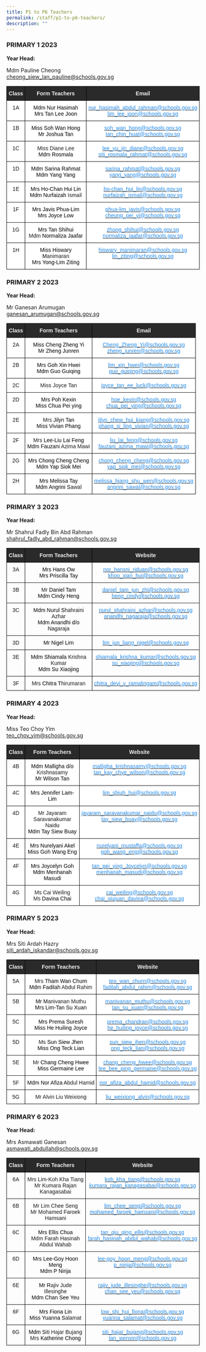 ```yaml
---
title: P1 to P6 Teachers
permalink: /staff/p1-to-p6-teachers/
description: ""
---
```

### PRIMARY 1 2023



**Year Head:**

Mdm Pauline Cheong <br>
[cheong\_siew\_lan\_pauline@schools.gov.sg](mailto:cheong_siew_lan_pauline@schools.gov.sg)

<style type="text/css">
.tg  {border-collapse:collapse;border-spacing:0;}
.tg td{border-color:black;border-style:solid;border-width:1px;font-family:Arial, sans-serif;font-size:14px;
  overflow:hidden;padding:10px 5px;word-break:normal;}
.tg th{border-color:black;border-style:solid;border-width:1px;font-family:Arial, sans-serif;font-size:14px;
  font-weight:normal;overflow:hidden;padding:10px 5px;word-break:normal;}
.tg .tg-2705{background-color:#2A2A2A;color:#EEE;font-weight:bold;text-align:center;vertical-align:middle}
.tg .tg-8hqj{background-color:#2A2A2A;color:#EEE;font-weight:bold;text-align:center;vertical-align:top}
.tg .tg-7yig{background-color:#FFF;text-align:center;vertical-align:top}
.tg .tg-lb67{background-color:#FFF;color:#2289E7;text-align:center;vertical-align:top}
</style>
<table class="tg">
<thead>
  <tr>
    <th class="tg-8hqj">Class</th>
    <th class="tg-8hqj">Form Teachers</th>
    <th class="tg-2705"><span style="color:#EEE;background-color:#2A2A2A">Email</span></th>
  </tr>
</thead>
<tbody>
  <tr>
    <td class="tg-7yig">1A<br></td>
    <td class="tg-7yig"><span style="color:black">Mdm</span> <span style="color:black">Nur</span> <span style="color:black">Hasimah</span><br><span style="color:black">Mrs</span> <span style="color:black">Tan Lee Joon</span></td>
    <td class="tg-lb67"><a rel="noopener noreferrer" target="_blank" href="mailto:nur_hasimah_abdul_rahman@schools.gov.sg"><span style="text-decoration:none;color:#2289E7">nur_hasimah_abdul_rahman@schools.gov.sg </span></a><br><a rel="noopener noreferrer" target="_blank" href="mailto:lim_lee_joon@schools.gov.sg"><span style="text-decoration:none;color:#2289E7">lim_lee_joon@schools.gov.sg</span></a></td>
  </tr>
  <tr>
    <td class="tg-7yig"> 1B</td>
    <td class="tg-7yig"><span style="color:black">Miss Soh Wan Hong</span><br><span style="color:black">Mr</span> <span style="color:black">Joshua Tan</span></td>
    <td class="tg-lb67"><a href="mailto:soh_wan_hong@schools.gov.sg"><span style="text-decoration:none;color:#2289E7">soh_wan_hong@schools.gov.sg</span></a><br><a href="mailto:tan_chin_huat@schools.gov.sg"><span style="text-decoration:none;color:#2289E7">tan_chin_huat@schools.gov.sg </span></a></td>
  </tr>
  <tr>
    <td class="tg-7yig"> 1C</td>
    <td class="tg-7yig">Miss Diane Lee<br><span style="color:black">Mdm</span> <span style="color:black">Rosmala</span> </td>
    <td class="tg-lb67"><a rel="noopener noreferrer" target="_blank" href="mailto:lee_yu_jin_diane@schools.gov.sg"><span style="text-decoration:none;color:#2289E7"> lee_yu_jin_diane@schools.gov.sg</span></a><br><a rel="noopener noreferrer" target="_blank" href="mailto:siti_rosmala_rahmat@schools.gov.sg"><span style="text-decoration:none;color:#2289E7">siti_rosmala_rahmat@schools.gov.sg</span></a></td>
  </tr>
  <tr>
    <td class="tg-7yig"> 1D</td>
    <td class="tg-7yig"><span style="color:black">Mdm</span> <span style="color:black">Sarina </span><span style="font-weight:400;color:#000">Rahmat</span><br><span style="color:black">Mdm</span> <span style="color:black">Yang</span> <span style="color:black">Yang</span></td>
    <td class="tg-lb67"><a href="mailto:sarina_rahmat@schools.gov.sg"><span style="text-decoration:none;color:#2289E7">sarina_rahmat@schools.gov.sg</span></a><br><a href="mailto:yang_yang@schools.gov.sg"><span style="text-decoration:none;color:#2289E7">yang_yang@schools.gov.sg </span></a></td>
  </tr>
  <tr>
    <td class="tg-7yig"> 1E</td>
    <td class="tg-7yig"><span style="color:black">Mrs</span> <span style="color:black">Ho-Chan Hui Lin</span><br><span style="color:black">Mdm</span> <span style="color:black">Nurfaizah </span>Ismail</td>
    <td class="tg-lb67"><a href="mailto:ho-chan_hui_lin@schools.gov.sg"><span style="text-decoration:none;color:#2289E7">ho-chan_hui_lin@schools.gov.sg</span></a><br><a href="mailto:nurfaizah_ismail@schools.gov.sg"><span style="text-decoration:none;color:#2289E7">nurfaizah_ismail@schools.gov.sg </span></a></td>
  </tr>
  <tr>
    <td class="tg-7yig"> 1F</td>
    <td class="tg-7yig"><span style="color:black">Mrs</span> <span style="color:black">Javis</span> <span style="color:black">Phua-Lim</span><br><span style="color:black">Mrs</span> <span style="color:black">Joyce Low</span></td>
    <td class="tg-lb67"><a rel="noopener noreferrer" target="_blank" href="mailto:phua-lim_javis@schools.gov.sg"><span style="text-decoration:none;color:#2289E7">phua-lim_javis@schools.gov.sg </span></a><br><a rel="noopener noreferrer" target="_blank" href="mailto:cheung_pei_yi@schools.gov.sg"><span style="text-decoration:none;color:#2289E7">cheung_pei_yi@schools.gov.sg</span></a></td>
  </tr>
  <tr>
    <td class="tg-7yig"> 1G</td>
    <td class="tg-7yig"><span style="color:black">Mrs</span> <span style="color:black">Tan</span> <span style="color:black">Shihui</span><br>Mdm<span style="color:black"> Normaliza </span><span style="font-weight:400;color:#000">Jaafar</span></td>
    <td class="tg-lb67"><a rel="noopener noreferrer" target="_blank" href="mailto:zhong_shihui@schools.gov.sg"><span style="text-decoration:none;color:#2289E7">zhong_shihui@schools.gov.sg </span></a><br><a rel="noopener noreferrer" target="_blank" href="mailto:normaliza_jaafar@schools.gov.sg"><span style="text-decoration:none;color:#2289E7">normaliza_jaafar@schools.gov.sg</span></a></td>
  </tr>
  <tr>
    <td class="tg-7yig"> 1H</td>
    <td class="tg-7yig"><span style="color:black">Miss</span> <span style="color:black">Hiswary M</span>animaran<br><span style="color:black">Mrs</span> <span style="color:black">Yong-Lim</span> <span style="color:black">Ziting</span></td>
    <td class="tg-lb67"><a href="mailto:hiswary_manimaran@schools.gov.sg"><span style="text-decoration:none;color:#2289E7">hiswary_manimaran@schools.gov.sg </span></a><br><a href="mailto:lin_ziting@schools.gov.sg"><span style="text-decoration:none;color:#2289E7">lin_ziting@schools.gov.sg</span></a></td>
  </tr>
</tbody>
</table>

### PRIMARY 2 2023

**Year Head:**&nbsp;

Mr Ganesan Arumugan  <br>
[ganesan_arumugan@schools.gov.sg](mailto:ganesan_arumugan@schools.gov.sg)

<style type="text/css">
.tg  {border-collapse:collapse;border-spacing:0;}
.tg td{border-color:black;border-style:solid;border-width:1px;font-family:Arial, sans-serif;font-size:14px;
  overflow:hidden;padding:10px 5px;word-break:normal;}
.tg th{border-color:black;border-style:solid;border-width:1px;font-family:Arial, sans-serif;font-size:14px;
  font-weight:normal;overflow:hidden;padding:10px 5px;word-break:normal;}
.tg .tg-2705{background-color:#2A2A2A;color:#EEE;font-weight:bold;text-align:center;vertical-align:middle}
.tg .tg-7yig{background-color:#FFF;text-align:center;vertical-align:top}
.tg .tg-lb67{background-color:#FFF;color:#2289E7;text-align:center;vertical-align:top}
.tg .tg-f4yw{background-color:#FFF;text-align:center;vertical-align:middle}
</style>
<table class="tg">
<thead>
  <tr>
    <th class="tg-2705"><span style="color:#EEE;background-color:#2A2A2A">Class</span></th>
    <th class="tg-2705"><span style="color:#EEE;background-color:#2A2A2A">Form Teachers</span></th>
    <th class="tg-2705"><span style="color:#EEE;background-color:#2A2A2A">Email</span></th>
  </tr>
</thead>
<tbody>
  <tr>
    <td class="tg-7yig"> 2A</td>
    <td class="tg-7yig"><span style="color:black">Miss Cheng Zheng Yi</span><br><span style="color:black">Mr</span> <span style="color:black">Zheng</span> <span style="color:black">Junren</span></td>
    <td class="tg-lb67"><a rel="noopener noreferrer" target="_blank" href="mailto:Cheng_Zheng_Yi@schools.gov.sg"><span style="text-decoration:none;color:#2289E7"> Cheng_Zheng_Yi@schools.gov.sg</span></a><br><a rel="noopener noreferrer" target="_blank" href="mailto:zheng_junren@schools.gov.sg"><span style="text-decoration:none;color:#2289E7">zheng_junren@schools.gov.sg</span></a></td>
  </tr>
  <tr>
    <td class="tg-7yig">  2B</td>
    <td class="tg-7yig"><span style="color:black">Mrs</span> <span style="color:black">Goh Xin</span> <span style="color:black">Hwei</span><br><span style="color:black">Mdm</span> <span style="color:black">Guo Guiqing</span></td>
    <td class="tg-f4yw"> <a rel="noopener noreferrer" target="_blank" href="mailto:lim_xin_hwei@schools.gov.sg"><span style="text-decoration:none;color:#2289E7">lim_xin_hwei@schools.gov.sg</span></a><br><a rel="noopener noreferrer" target="_blank" href="mailto:guo_guiqing@schools.gov.sg"><span style="text-decoration:none;color:#2289E7">guo_guiqing@schools.gov.sg</span></a></td>
  </tr>
  <tr>
    <td class="tg-7yig"> 2C</td>
    <td class="tg-f4yw">Miss Joyce Tan</td>
    <td class="tg-f4yw"> <a rel="noopener noreferrer" target="_blank" href="mailto:joyce_tan_ee_luck@schools.gov.sg"><span style="text-decoration:none;color:#2289E7">joyce_tan_ee_luck@schools.gov.sg</span></a></td>
  </tr>
  <tr>
    <td class="tg-7yig"> 2D</td>
    <td class="tg-7yig"><span style="color:black">Mrs</span> <span style="color:black">Poh</span> <span style="color:black">Kexin</span><br><span style="color:black">Miss Chua</span> <span style="color:black">Pei ying</span></td>
    <td class="tg-lb67"><a rel="noopener noreferrer" target="_blank" href="mailto:hoe_kexin@schools.gov.sg"><span style="text-decoration:none;color:#2289E7">hoe_kexin@schools.gov.sg </span></a><br><a rel="noopener noreferrer" target="_blank" href="https://northlandpri-moe-edu-sg.cwp-stg.sg/"><span style="text-decoration:none;color:#2289E7">chua_pei_ying@schools.gov.sg</span></a></td>
  </tr>
  <tr>
    <td class="tg-7yig"> 2E</td>
    <td class="tg-7yig">Mrs<span style="color:black"> Jilyn Tan</span><br><span style="color:black">Miss Vivian Phang</span></td>
    <td class="tg-lb67"><a rel="noopener noreferrer" target="_blank" href="mailto:jilyn_chew_hui_kiang@schools.gov.sg"><span style="text-decoration:none;color:#2289E7"> jilyn_chew_hui_kiang@schools.gov.sg</span></a><br><a rel="noopener noreferrer" target="_blank" href="mailto:phang_si_ling_vivian@schools.gov.sg"><span style="text-decoration:none;color:#2289E7">phang_si_ling_vivian@schools.gov.sg</span></a></td>
  </tr>
  <tr>
    <td class="tg-7yig"> 2F</td>
    <td class="tg-7yig"> Mrs <span style="color:black">Lee-Liu Lai Feng</span><br><span style="color:black">Mdm</span> <span style="color:black">Fauzani </span>Azima Mawi</td>
    <td class="tg-lb67"><a rel="noopener noreferrer" target="_blank" href="mailto:liu_lai_feng@schools.gov.sg"><span style="text-decoration:none;color:#2289E7">liu_lai_feng@schools.gov.sg </span></a><br><a rel="noopener noreferrer" target="_blank" href="mailto:fauzani_azima_mawi@schools.gov.sg"><span style="text-decoration:none;color:#2289E7">fauzani_azima_mawi@schools.gov.sg</span></a></td>
  </tr>
  <tr>
    <td class="tg-7yig"> 2G</td>
    <td class="tg-7yig"><span style="color:black">Mrs</span> <span style="color:black">Chong Cheng Cheng</span><br><span style="color:black">Mdm</span> <span style="color:black">Yap</span> <span style="color:black">Siok</span> <span style="color:black">Mei</span></td>
    <td class="tg-lb67"><a rel="noopener noreferrer" target="_blank" href="mailto:chong_cheng_cheng@schools.gov.sg"><span style="text-decoration:none;color:#2289E7">chong_cheng_cheng@schools.gov.sg</span></a> <br><a rel="noopener noreferrer" target="_blank" href="mailto:yap_siok_mei@schools.gov.sg"><span style="text-decoration:none;color:#2289E7">yap_siok_mei@schools.gov.sg</span></a></td>
  </tr>
  <tr>
    <td class="tg-7yig"> 2H</td>
    <td class="tg-7yig"><span style="color:black">Mrs Melissa Tay</span><br><span style="color:black">Mdm</span> <span style="color:black">Angrini S</span>awal</td>
    <td class="tg-lb67"><a href="mailto:melissa_hiang_shu_wen@schools.gov.sg"><span style="text-decoration:none;color:#2289E7">melissa_hiang_shu_wen@schools.gov.sg</span></a><br><a href="mailto:angrini_sawal@schools.gov.sg"><span style="text-decoration:none;color:#2289E7">angrini_sawal@schools.gov.sg </span></a></td>
  </tr>
</tbody>
</table>

### PRIMARY 3 2023

**Year Head:**&nbsp;

Mr Shahrul Fadly Bin Abd Rahman&nbsp; <br>[shahrul\_fadly\_abd\_rahman@schools.gov.sg](mailto:shahrul_fadly_abd_rahman@schools.gov.sg)

<style type="text/css">
.tg  {border-collapse:collapse;border-spacing:0;}
.tg td{border-color:black;border-style:solid;border-width:1px;font-family:Arial, sans-serif;font-size:14px;
  overflow:hidden;padding:10px 5px;word-break:normal;}
.tg th{border-color:black;border-style:solid;border-width:1px;font-family:Arial, sans-serif;font-size:14px;
  font-weight:normal;overflow:hidden;padding:10px 5px;word-break:normal;}
.tg .tg-gdxe{color:#2289E7;text-align:center;vertical-align:top}
.tg .tg-baqh{text-align:center;vertical-align:top}
.tg .tg-2705{background-color:#2A2A2A;color:#EEE;font-weight:bold;text-align:center;vertical-align:middle}
.tg .tg-8hqj{background-color:#2A2A2A;color:#EEE;font-weight:bold;text-align:center;vertical-align:top}
</style>
<table class="tg">
<thead>
  <tr>
    <th class="tg-8hqj">Class</th>
    <th class="tg-8hqj">Form Teachers</th>
    <th class="tg-2705"><span style="color:#EEE;background-color:#2A2A2A"> Website</span></th>
  </tr>
</thead>
<tbody>
  <tr>
    <td class="tg-baqh">3A</td>
    <td class="tg-baqh"><span style="color:black">Mrs</span> <span style="color:black">Hans Ow</span><br><span style="color:black">Mrs</span> <span style="color:black">Priscilla</span> <span style="color:black">Tay</span></td>
    <td class="tg-gdxe"><a href="mailto:nor_hansni_riduan@schools.gov.sg"><span style="text-decoration:none;color:#2289E7">nor_hansni_riduan@schools.gov.sg </span></a><br><a href="mailto:khoo_xian_hui@schools.gov.sg"><span style="text-decoration:none;color:#2289E7">khoo_xian_hui@schools.gov.sg</span></a></td>
  </tr>
  <tr>
    <td class="tg-baqh">3B</td>
    <td class="tg-baqh">Mr<span style="color:black"> Daniel Tam</span><br><span style="color:black">Mdm Cindy Heng</span></td>
    <td class="tg-gdxe"><a rel="noopener noreferrer" target="_blank" href="mailto:daniel_tam_jun_zhi@schools.gov.sg"><span style="text-decoration:none;color:#2289E7">daniel_tam_jun_zhi@schools.gov.sg </span></a><br><a rel="noopener noreferrer" target="_blank" href="mailto:heng_cindy@schools.gov.sg"><span style="text-decoration:none;color:#2289E7">heng_cindy@schools.gov.sg</span></a></td>
  </tr>
  <tr>
    <td class="tg-baqh">3C</td>
    <td class="tg-baqh"><span style="color:black">Mdm</span> <span style="color:black">Nurul S</span>hahraini Azhar<br><span style="color:black">Mdm</span> <span style="color:black">Anandhi d/o </span>Nagaraja</td>
    <td class="tg-gdxe"><a href="mailto:nurul_shahraini_azhar@schools.gov.sg"><span style="text-decoration:none;color:#2289E7">nurul_shahraini_azhar@schools.gov.sg</span></a><br><a href="mailto:anandhi_nagaraja@schools.gov.sg"><span style="text-decoration:none;color:#2289E7">anandhi_nagaraja@schools.gov.sg </span></a></td>
  </tr>
  <tr>
    <td class="tg-baqh">3D</td>
    <td class="tg-baqh"><span style="color:black">Mr</span> <span style="color:black">Nigel Lim</span></td>
    <td class="tg-gdxe"><a href="mailto:lim_jun_liang_nigel@schools.gov.sg"><span style="text-decoration:none;color:#2289E7">lim_jun_liang_nigel@schools.gov.sg </span></a></td>
  </tr>
  <tr>
    <td class="tg-baqh">3E</td>
    <td class="tg-baqh"><span style="color:black">Mdm</span> <span style="color:black">Shiamala </span>Krishna Kumar<br><span style="color:black">Mdm Su Xiaojing</span></td>
    <td class="tg-gdxe"><a href="mailto:shiamala_krishna_kumar@schools.gov.sg"><span style="text-decoration:none;color:#2289E7">shiamala_krishna_kumar@schools.gov.sg </span></a><br><a href="mailto:su_xiaojing@schools.gov.sg"><span style="text-decoration:none;color:#2289E7">su_xiaojing@schools.gov.sg</span></a></td>
  </tr>
  <tr>
    <td class="tg-baqh">3F</td>
    <td class="tg-baqh">Mrs<span style="color:black"> Chitra T</span>hirumaran</td>
    <td class="tg-gdxe"><a href="mailto:chitra_devi_v_ramalingam@schools.gov.sg"><span style="text-decoration:none;color:#2289E7">chitra_devi_v_ramalingam@schools.gov.sg </span></a></td>
  </tr>
</tbody>
</table>

### PRIMARY 4 2023

**Year Head:**&nbsp;

Miss Teo Choy Yim <br>
[teo\_choy\_yim@schools.gov.sg](mailto:teo_choy_yim@schools.gov.sg)

<style type="text/css">
.tg  {border-collapse:collapse;border-spacing:0;}
.tg td{border-color:black;border-style:solid;border-width:1px;font-family:Arial, sans-serif;font-size:14px;
  overflow:hidden;padding:10px 5px;word-break:normal;}
.tg th{border-color:black;border-style:solid;border-width:1px;font-family:Arial, sans-serif;font-size:14px;
  font-weight:normal;overflow:hidden;padding:10px 5px;word-break:normal;}
.tg .tg-2705{background-color:#2A2A2A;color:#EEE;font-weight:bold;text-align:center;vertical-align:middle}
.tg .tg-8hqj{background-color:#2A2A2A;color:#EEE;font-weight:bold;text-align:center;vertical-align:top}
.tg .tg-7yig{background-color:#FFF;text-align:center;vertical-align:top}
.tg .tg-lb67{background-color:#FFF;color:#2289E7;text-align:center;vertical-align:top}
</style>
<table class="tg">
<thead>
  <tr>
    <th class="tg-8hqj">Class</th>
    <th class="tg-8hqj">Form Teachers</th>
    <th class="tg-2705"><span style="color:#EEE;background-color:#2A2A2A"> Website</span></th>
  </tr>
</thead>
<tbody>
  <tr>
    <td class="tg-7yig">4B</td>
    <td class="tg-7yig"><span style="color:black">Mdm</span> <span style="color:black">Malligha d/o </span>Krishnasamy<br><span style="color:black">Mr Wilson Tan</span></td>
    <td class="tg-lb67"><a rel="noopener noreferrer" target="_blank" href="mailto:malligha_krishnasamy@schools.gov.sg"><span style="text-decoration:none;color:#2289E7">malligha_krishnasamy@schools.gov.sg </span></a><br><a rel="noopener noreferrer" target="_blank" href="mailto:tan_kay_chye_wilson@schools.gov.sg"><span style="text-decoration:none;color:#2289E7">tan_kay_chye_wilson@schools.gov.sg</span></a></td>
  </tr>
  <tr>
    <td class="tg-7yig">4C</td>
    <td class="tg-7yig"><span style="color:black">Mrs</span> <span style="color:black">Jennifer Lam-Lim</span></td>
    <td class="tg-lb67"><a href="mailto:lim_shiuh_hui@schools.gov.sg"><span style="text-decoration:none;color:#2289E7">lim_shiuh_hui@schools.gov.sg </span></a></td>
  </tr>
  <tr>
    <td class="tg-7yig">4D</td>
    <td class="tg-7yig">Mr Jayaram Saravanakumar Naid<span style="color:black">u</span><br><span style="color:black">Mdm Tay Siew Buay</span></td>
    <td class="tg-lb67"><a rel="noopener noreferrer" target="_blank" href="mailto:jayaram_saravanakumar_naidu@schools.gov.sg"><span style="text-decoration:none;color:#2289E7">jayaram_saravanakumar_naidu@schools.gov.sg </span></a><br><a rel="noopener noreferrer" target="_blank" href="mailto:tay_siew_buay@schools.gov.sg"><span style="text-decoration:none;color:#2289E7">tay_siew_buay@schools.gov.sg</span></a></td>
  </tr>
  <tr>
    <td class="tg-7yig">4E</td>
    <td class="tg-7yig"><span style="color:black">Mrs </span><span style="font-weight:400;color:#000">Nurelyani Akel</span><br><span style="color:black">Miss Goh Wang Eng</span></td>
    <td class="tg-lb67"><a rel="noopener noreferrer" target="_blank" href="mailto:nurelyani_mustaffa@schools.gov.sg"><span style="text-decoration:none;color:#2289E7"> nurelyani_mustaffa@schools.gov.sg</span></a><br><a rel="noopener noreferrer" target="_blank" href="mailto:goh_wang_eng@schools.gov.sg"><span style="text-decoration:none;color:#2289E7">goh_wang_eng@schools.gov.sg</span></a></td>
  </tr>
  <tr>
    <td class="tg-7yig">4F</td>
    <td class="tg-7yig"><span style="color:black">Mrs</span> <span style="color:black">Joycelyn Goh</span><br><span style="color:black">Mdm Menhanah </span><span style="font-weight:400;color:#000">Masudi</span></td>
    <td class="tg-lb67"><a href="mailto:tan_pei_ying_Joycelyn@schools.gov.sg"><span style="text-decoration:none;color:#2289E7">tan_pei_ying_Joycelyn@schools.gov.sg</span></a><br><a href="mailto:menhanah_masudi@schools.gov.sg"><span style="text-decoration:none;color:#2289E7">menhanah_masudi@schools.gov.sg </span></a></td>
  </tr>
  <tr>
    <td class="tg-7yig">4G</td>
    <td class="tg-7yig">Ms Cai Weiling<br>Ms<span style="color:black"> Davina Chai</span></td>
    <td class="tg-lb67"><a rel="noopener noreferrer" target="_blank" href="mailto:cai_weiling@schools.gov.sg"><span style="text-decoration:none;color:#2289E7">cai_weiling@schools.gov.sg </span></a><br><a rel="noopener noreferrer" target="_blank" href="mailto:chai_xiujuan_davina@schools.gov.sg"><span style="text-decoration:none;color:#2289E7">chai_xiujuan_davina@schools.gov.sg</span></a></td>
  </tr>
</tbody>
</table>

### PRIMARY 5 2023

**Year Head:**&nbsp;

Mrs Siti Ardah Hazry <br>
[siti\_ardah\_iskandar@schools.gov.sg](mailto:siti_ardah_iskandar@schools.gov.sg)

<style type="text/css">
.tg  {border-collapse:collapse;border-spacing:0;}
.tg td{border-color:black;border-style:solid;border-width:1px;font-family:Arial, sans-serif;font-size:14px;
  overflow:hidden;padding:10px 5px;word-break:normal;}
.tg th{border-color:black;border-style:solid;border-width:1px;font-family:Arial, sans-serif;font-size:14px;
  font-weight:normal;overflow:hidden;padding:10px 5px;word-break:normal;}
.tg .tg-2705{background-color:#2A2A2A;color:#EEE;font-weight:bold;text-align:center;vertical-align:middle}
.tg .tg-8hqj{background-color:#2A2A2A;color:#EEE;font-weight:bold;text-align:center;vertical-align:top}
.tg .tg-7yig{background-color:#FFF;text-align:center;vertical-align:top}
.tg .tg-lb67{background-color:#FFF;color:#2289E7;text-align:center;vertical-align:top}
.tg .tg-f4yw{background-color:#FFF;text-align:center;vertical-align:middle}
</style>
<table class="tg">
<thead>
  <tr>
    <th class="tg-8hqj">Class</th>
    <th class="tg-8hqj">Form Teachers</th>
    <th class="tg-2705"><span style="color:#EEE;background-color:#2A2A2A">Website</span></th>
  </tr>
</thead>
<tbody>
  <tr>
    <td class="tg-7yig">5A</td>
    <td class="tg-7yig">Mrs<span style="color:black"> Tham Wan Churn</span><br><span style="color:black">Mdm Fadilah </span>Abdul Rahim</td>
    <td class="tg-lb67"><a rel="noopener noreferrer" target="_blank" href="mailto:teo_wan_churn@schools.gov.sg"><span style="text-decoration:none;color:#2289E7">teo_wan_churn@schools.gov.sg </span></a><br><a rel="noopener noreferrer" target="_blank" href="mailto:fadilah_abdul_rahim@schools.gov.sg"><span style="text-decoration:none;color:#2289E7">fadilah_abdul_rahim@schools.gov.sg</span></a></td>
  </tr>
  <tr>
    <td class="tg-7yig">5B</td>
    <td class="tg-7yig"><span style="color:black">Mr M</span>anivanan Muthu<br><span style="color:black">Mrs Lim-Tan</span> <span style="color:black">Su</span> <span style="color:black">Xuan</span></td>
    <td class="tg-lb67"><a href="mailto:manivanan_muthu@schools.gov.sg"><span style="text-decoration:none;color:#2289E7">manivanan_muthu@schools.gov.sg</span></a><br><a href="mailto:tan_su_xuan@schools.gov.sg"><span style="text-decoration:none;color:#2289E7">tan_su_xuan@schools.gov.sg </span></a></td>
  </tr>
  <tr>
    <td class="tg-7yig">5C</td>
    <td class="tg-7yig"><span style="color:black">Mrs Prema Suresh</span><br><span style="color:black">Miss He Huiling Joyce</span></td>
    <td class="tg-lb67"><a href="mailto:prema_chandran@schools.gov.sg"><span style="text-decoration:none;color:#2289E7">prema_chandran@schools.gov.sg </span></a><br><a href="mailto:he_huiling_joyce@schools.gov.sg"><span style="text-decoration:none;color:#2289E7">he_huiling_joyce@schools.gov.sg</span></a></td>
  </tr>
  <tr>
    <td class="tg-7yig">5D</td>
    <td class="tg-7yig">Ms<span style="color:black"> Sun Siew Jhen</span><br><span style="color:black">Miss Ong Teck Lian</span></td>
    <td class="tg-f4yw"> <a rel="noopener noreferrer" target="_blank" href="mailto:sun_siew_jhen@schools.gov.sg"><span style="text-decoration:none;color:#2289E7">sun_siew_jhen@schools.gov.sg</span></a><br><a rel="noopener noreferrer" target="_blank" href="mailto:ong_teck_lian@schools.gov.sg"><span style="text-decoration:none;color:#2289E7">ong_teck_lian@schools.gov.sg</span></a></td>
  </tr>
  <tr>
    <td class="tg-7yig">5E</td>
    <td class="tg-7yig">Mr<span style="color:black"> Chang Cheng Hwee</span><br><span style="color:black">Miss Germaine Lee</span></td>
    <td class="tg-lb67"><a rel="noopener noreferrer" target="_blank" href="mailto:chang_cheng_hwee@schools.gov.sg"><span style="text-decoration:none;color:#2289E7">chang_cheng_hwee@schools.gov.sg </span></a><br><a rel="noopener noreferrer" target="_blank" href="mailto:lee_bee_ping_germaine@schools.gov.sg"><span style="text-decoration:none;color:#2289E7">lee_bee_ping_germaine@schools.gov.sg</span></a></td>
  </tr>
  <tr>
    <td class="tg-7yig">5F</td>
    <td class="tg-7yig"><span style="color:black">Mdm</span> <span style="color:black">Nor</span> <span style="color:black">Afiza A</span>bdul Hamid</td>
    <td class="tg-lb67"><a href="mailto:nor_afiza_abdul_hamid@schools.gov.sg"><span style="text-decoration:none;color:#2289E7">nor_afiza_abdul_hamid@schools.gov.sg </span></a></td>
  </tr>
  <tr>
    <td class="tg-7yig">5G</td>
    <td class="tg-f4yw">Mr Alvin Liu Weixiong</td>
    <td class="tg-lb67"><a href="mailto:liu_weixiong_alvin@schools.gov.sg"><span style="text-decoration:none;color:#2289E7">liu_weixiong_alvin@schools.gov.sg </span></a></td>
  </tr>
</tbody>
</table>

### PRIMARY 6 2023

**Year Head:**&nbsp;

Mrs Asmawati Ganesan&nbsp;<br>
[asmawati\_abdullah@schools.gov.sg](mailto:asmawati_abdullah@schools.gov.sg)

<style type="text/css">
.tg  {border-collapse:collapse;border-spacing:0;}
.tg td{border-color:black;border-style:solid;border-width:1px;font-family:Arial, sans-serif;font-size:14px;
  overflow:hidden;padding:10px 5px;word-break:normal;}
.tg th{border-color:black;border-style:solid;border-width:1px;font-family:Arial, sans-serif;font-size:14px;
  font-weight:normal;overflow:hidden;padding:10px 5px;word-break:normal;}
.tg .tg-gdxe{color:#2289E7;text-align:center;vertical-align:top}
.tg .tg-baqh{text-align:center;vertical-align:top}
.tg .tg-2705{background-color:#2A2A2A;color:#EEE;font-weight:bold;text-align:center;vertical-align:middle}
.tg .tg-8hqj{background-color:#2A2A2A;color:#EEE;font-weight:bold;text-align:center;vertical-align:top}
</style>
<table class="tg">
<thead>
  <tr>
    <th class="tg-8hqj">Class</th>
    <th class="tg-8hqj">Form Teachers</th>
    <th class="tg-2705"><span style="color:#EEE;background-color:#2A2A2A">Website</span><br></th>
  </tr>
</thead>
<tbody>
  <tr>
    <td class="tg-baqh"> 6A</td>
    <td class="tg-baqh">Mrs Lim-Koh Kha Tiang<br>Mr Kumara Rajan Kanagasabai</td>
    <td class="tg-gdxe"><a rel="noopener noreferrer" target="_blank" href="mailto:koh_kha_tiang@schools.gov.sg"><span style="text-decoration:none;color:#2289E7">koh_kha_tiang@schools.gov.sg </span></a><br><a rel="noopener noreferrer" target="_blank" href="mailto:kumara_rajan_kanagasabai@schools.gov.sg"><span style="text-decoration:none;color:#2289E7">kumara_rajan_kanagasabai@schools.gov.sg</span></a></td>
  </tr>
  <tr>
    <td class="tg-baqh"> 6B</td>
    <td class="tg-baqh">Mr Lim Chee Seng<br>Mr Mohamed Faroek Hamsani</td>
    <td class="tg-gdxe"><a href="mailto:lim_chee_seng@schools.gov.sg"><span style="text-decoration:none;color:#2289E7">lim_chee_seng@schools.gov.sg </span></a><br><a href="mailto:mohamed_faroek_hamsani@schools.gov.sg"><span style="text-decoration:none;color:#2289E7">mohamed_faroek_hamsani@schools.gov.sg</span></a></td>
  </tr>
  <tr>
    <td class="tg-baqh"> 6C</td>
    <td class="tg-baqh"><span style="color:black">Mrs</span> <span style="color:black">Ellis Chua</span><br>Mdm Farah Hasinah Abdul Wahab</td>
    <td class="tg-gdxe"><a href="mailto:tan_qiu_qing_ellis@schools.gov.sg"><span style="text-decoration:none;color:#2289E7">tan_qiu_qing_ellis@schools.gov.sg </span></a><br><a href="mailto:farah_hasinah_abdul_wahab@schools.gov.sg"><span style="text-decoration:none;color:#2289E7">farah_hasinah_abdul_wahab@schools.gov.sg</span></a></td>
  </tr>
  <tr>
    <td class="tg-baqh">6D</td>
    <td class="tg-baqh"><span style="color:black">Mrs Lee-Goy Hoon Meng</span><br><span style="color:black">Mdm P Nirija</span></td>
    <td class="tg-gdxe"><a href="mailto:lee-goy_hoon_meng@schools.gov.sg"><span style="text-decoration:none;color:#2289E7">lee-goy_hoon_meng@schools.gov.sg</span></a><br><a href="mailto:p_nirija@schools.gov.sg"><span style="text-decoration:none;color:#2289E7">p_nirija@schools.gov.sg </span></a></td>
  </tr>
  <tr>
    <td class="tg-baqh"> 6E</td>
    <td class="tg-baqh"><span style="color:black">Mr R</span>ajiv Jude Illesinghe<br><span style="color:black">Mdm</span> <span style="color:black">Chan See Yeu</span></td>
    <td class="tg-gdxe"><a rel="noopener noreferrer" target="_blank" href="mailto:rajiv_jude_illesinghe@schools.gov.sg"><span style="text-decoration:none;color:#2289E7">rajiv_jude_illesinghe@schools.gov.sg</span></a> <br><a rel="noopener noreferrer" target="_blank" href="mailto:chan_see_yeu@schools.gov.sg"><span style="text-decoration:none;color:#2289E7">chan_see_yeu@schools.gov.sg</span></a></td>
  </tr>
  <tr>
    <td class="tg-baqh"> 6F</td>
    <td class="tg-baqh"><span style="color:black">Mrs</span> <span style="color:black">Fiona Lin</span><br><span style="color:black">Miss</span> <span style="color:black">Yuanna S</span>alamat</td>
    <td class="tg-gdxe"><a rel="noopener noreferrer" target="_blank" href="mailto:low_shi_hui_fiona@schools.gov.sg"><span style="text-decoration:none;color:#2289E7">low_shi_hui_fiona@schools.gov.sg </span></a><br><a rel="noopener noreferrer" target="_blank" href="mailto:yuanna_salamat@schools.gov.sg"><span style="text-decoration:none;color:#2289E7">yuanna_salamat@schools.gov.sg</span></a></td>
  </tr>
  <tr>
    <td class="tg-baqh"> 6G</td>
    <td class="tg-baqh"><span style="color:black">Mdm S</span>iti Hajar Bujang<br>Mrs<span style="color:black"> Katherine Chong</span></td>
    <td class="tg-gdxe"><a rel="noopener noreferrer" target="_blank" href="mailto:siti_hajar_bujang@schools.gov.sg"><span style="text-decoration:none;color:#2289E7">siti_hajar_bujang@schools.gov.sg </span></a><br><a rel="noopener noreferrer" target="_blank" href="mailto:tan_wenxin@schools.gov.sg"><span style="text-decoration:none;color:#2289E7">tan_wenxin@schools.gov.sg</span></a></td>
  </tr>
</tbody>
</table>